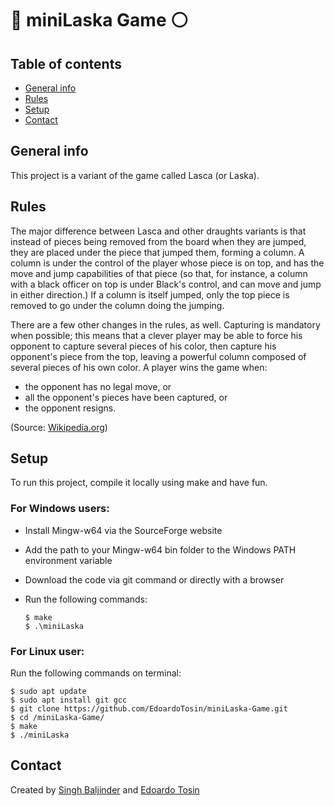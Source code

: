# :red_circle: miniLaska Game :white_circle:

## Table of contents
* [General info](#general-info)
* [Rules](#rules)
* [Setup](#setup)
* [Contact](#contact)

## General info
This project is a variant of the game called Lasca (or Laska).

## Rules
The major difference between Lasca and other draughts variants is that instead of pieces being removed from the board when they are jumped, they are placed under the piece that jumped them, forming a column. A column is under the control of the player whose piece is on top, and has the move and jump capabilities of that piece (so that, for instance, a column with a black officer on top is under Black's control, and can move and jump in either direction.) If a column is itself jumped, only the top piece is removed to go under the column doing the jumping.

There are a few other changes in the rules, as well. Capturing is mandatory when possible; this means that a clever player may be able to force his opponent to capture several pieces of his color, then capture his opponent's piece from the top, leaving a powerful column composed of several pieces of his own color. A player wins the game when:

* the opponent has no legal move, or
* all the opponent's pieces have been captured, or
* the opponent resigns.

(Source: [Wikipedia.org](https://en.wikipedia.org/wiki/Lasca))

## Setup
To run this project, compile it locally using make and have fun.

### For Windows users:
* Install Mingw-w64 via the SourceForge website
* Add the path to your Mingw-w64 bin folder to the Windows PATH environment variable
* Download the code via git command or directly with a browser
* Run the following commands:

  ```
  $ make
  $ .\miniLaska
  ```

### For Linux user:
Run the following commands on terminal:
```
$ sudo apt update
$ sudo apt install git gcc
$ git clone https://github.com/EdoardoTosin/miniLaska-Game.git
$ cd /miniLaska-Game/
$ make
$ ./miniLaska
```
## Contact
Created by [Singh Baljinder](https://github.com/SinghBaljinder) and [Edoardo Tosin](https://github.com/EdoardoTosin)

